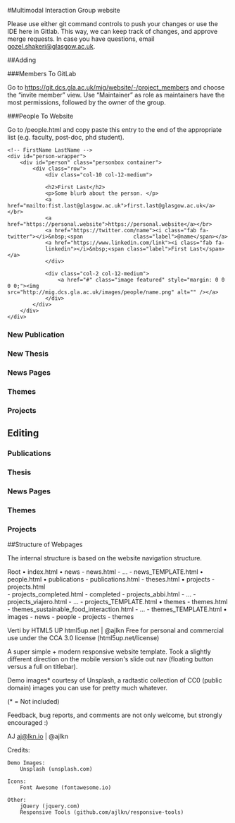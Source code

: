 #Multimodal Interaction Group website

Please use either git command controls to push your changes or use the IDE here in Gitlab. This way, we can keep track of changes, and approve merge requests. In case you have questions, email gozel.shakeri@glasgow.ac.uk. 

##Adding 

###Members To GitLab

Go to https://git.dcs.gla.ac.uk/mig/website/-/project_members and choose the “invite member” view. Use “Maintainer” as role as maintainers have the most permissions, followed by the owner of the group. 

###People To Website

Go to /people.html and copy paste this entry to the end of the appropriate list (e.g. faculty, post-doc, phd student).

```
<!-- FirstName LastName -->
<div id="person-wrapper">
	<div id="person" class="personbox container">
		<div class="row">
			<div class="col-10 col-12-medium">
			
			<h2>First Last</h2>
			<p>Some blurb about the person. </p>
			<a href="mailto:fist.last@glasgow.ac.uk">first.last@glasgow.ac.uk</a></br>
			<a href="https://personal.website">https://personal.website</a></br>
			<a href="https://twitter.com/name"><i class="fab fa-twitter"></i>&nbsp;<span 				class="label">@name</span></a>
			<a href="https://www.linkedin.com/link"><i class="fab fa-				
			linkedin"></i>&nbsp;<span class="label">First Last</span></a>
			</div>

			<div class="col-2 col-12-medium">
				<a href="#" class="image featured" style="margin: 0 0 0 0;"><img 						src="http://mig.dcs.gla.ac.uk/images/people/name.png" alt="" /></a>
			</div>
		</div>
	</div>
</div>
```

### New Publication

### New Thesis

### News Pages

### Themes

### Projects

## Editing

### Publications

### Thesis

### News Pages

### Themes

### Projects

##Structure of Webpages

The internal structure is based on the website navigation structure. 

Root
    • index.html
    • news
        - news.html
        - … 
        - news_TEMPLATE.html
    • people.html
    • publications
        - publications.html
        - theses.html
    • projects 
        - projects.html 			
        - projects_completed.html 
        - completed
            - projects_abbi.html
            - …
        - projects_viajero.html
        - …
        - projects_TEMPLATE.html
    • themes
        - themes.html
        - themes_sustainable_food_interaction.html
        - …
        - themes_TEMPLATE.html
    • images
        - news
        - people
        - projects
        - themes



Verti by HTML5 UP
html5up.net | @ajlkn
Free for personal and commercial use under the CCA 3.0 license (html5up.net/license)


A super simple + modern responsive website template. Took a slightly different direction
on the mobile version's slide out nav (floating button versus a full on titlebar).

Demo images* courtesy of Unsplash, a radtastic collection of CC0 (public domain) images
you can use for pretty much whatever.

(* = Not included)

Feedback, bug reports, and comments are not only welcome, but strongly encouraged :)

AJ
aj@lkn.io | @ajlkn


Credits:

	Demo Images:
		Unsplash (unsplash.com)

	Icons:
		Font Awesome (fontawesome.io)

	Other:
		jQuery (jquery.com)
		Responsive Tools (github.com/ajlkn/responsive-tools)

